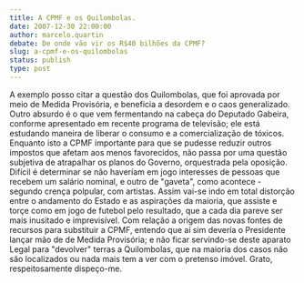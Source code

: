 ```yaml
---
title: A CPMF e os Quilombolas.
date: 2007-12-30 22:00:00
author: marcelo.quartin
debate: De onde vão vir os R$40 bilhões da CPMF?
slug: a-cpmf-e-os-quilombolas
status: publish 
type: post
---
```


A exemplo posso citar a questão dos Quilombolas, que foi aprovada por meio de Medida Provisória, e beneficia a desordem e o caos generalizado. Outro absurdo é o que vem fermentando na cabeça do Deputado Gabeira, conforme apresentado em recente programa de televisão; ele está estudando maneira de liberar o consumo e a comercialização de tóxicos. Enquanto isto a CPMF importante para que se pudesse reduzir outros impostos que afetam aos menos favorecidos, não passa por uma questão subjetiva de atrapalhar os planos do Governo, orquestrada pela oposição. Difícil é determinar se não haveríam em jogo interesses de pessoas que recebem um salário nominal, e outro de "gaveta", como acontece - segundo crença polpular, com artistas. Assim vai-se indo em total distorção entre o andamento do Estado e as aspirações da maioria, que assiste e torçe como em jogo de futebol pelo resultado, que a cada dia pareve ser mais inusitado e imprevisível. Com relação a origem das novas fontes de recursos para substituir a CPMF, entendo que aí sim devería o Presidente lançar mão de de Medida Provisória; e não ficar servindo-se deste aparato Legal para "devolver" terras a Quilombolas, que na maioria dos casos não são localizados ou nada mais tem a ver com o pretenso imóvel. Grato, respeitosamente dispeço-me.
